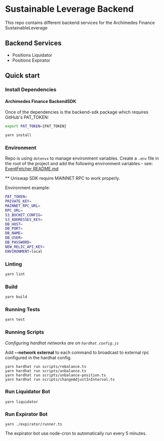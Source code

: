 # Sustainable Leverage Backend

This repo contains different backend services for the Archimedes Finance SustainableLeverage

## Backend Services
* Positions Liquidator
* Positions Expirator


## Quick start

### Install Dependencies
#### Archimedes Finance BackendSDK
Once of the dependencies is the backend-sdk package which requires
GitHub's PAT_TOKEN:
```bash
export PAT_TOKEN={PAT_TOKEN}
```

```bash
yarn install
```

### Environment

Repo is using `dotenvx` to manage environment variables. Create a `.env` file in the root of the project and add the following environment variables - see: [EventFetcher README.md](https://github.com/thisisarchimedes/EventFetcherService/tree/main?tab=readme-ov-file#get-env-file)

** Uniswap SDK require MAINNET RPC to work properly.

Environment example:
```bash
PAT_TOKEN=
PRIVATE_KEY=
MAINNET_RPC_URL=
RPC_URL=
S3_BUCKET_CONFIG=
S3_ADDRESSES_KEY=
DB_HOST=
DB_PORT=
DB_NAME=
DB_USER=
DB_PASSWORD=
NEW_RELIC_API_KEY=
ENVIRONMENT=local
```

### Linting

```bash
yarn lint
```

### Build

```bash
yarn build
```

### Running Tests

```bash
yarn test
```

### Running Scripts

*Configuring hardhat networks are on `hardhat.config.js`*

Add **--network external** to each command to broadcast to external rpc
configured in the hardhat config.

```
yarn hardhat run scripts/rebalance.ts
yarn hardhat run scripts/unbalance.ts
yarn hardhat run scripts/unbalance-position.ts
yarn hardhat run scripts/changeAdjustInInterval.ts
```

### Run Liquidator Bot

```
yarn liquidator
```

### Run Expirator Bot

```
yarn ./expirator/runner.ts
```

The expirator bot use node-cron to automatically run every 5 minutes.
